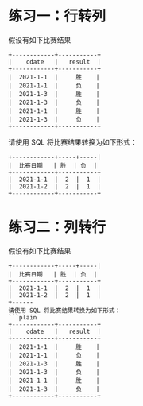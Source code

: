 # 练习一：行转列
假设有如下比赛结果
```plain
+------------+-----------+
|    cdate   |   result  |
+------------+-----------+
|  2021-1-1  |     胜    |
|  2021-1-1  |     负    |
|  2021-1-3  |     胜    |
|  2021-1-3  |     负    |
|  2021-1-1  |     胜    |
|  2021-1-3  |     负    |
+------------+-----------+
```
请使用 SQL 将比赛结果转换为如下形式：
```plain
+------------+-----+-----|
|  比赛日期   | 胜  | 负  |
+------------+-----------+
|  2021-1-1  |  2  |  1  |
|  2021-1-2  |  2  |  1  |
+------------+-----------+
```
# 练习二：列转行
假设有如下比赛结果
```plain
+------------+-----+-----|
|  比赛日期   | 胜  | 负  |
+------------+-----------+
|  2021-1-1  |  2  |  1  |
|  2021-1-2  |  2  |  1  |
+------
请使用 SQL 将比赛结果转换为如下形式：
```plain
+------------+-----------+
|    cdate   |   result  |
+------------+-----------+
|  2021-1-1  |     胜    |
|  2021-1-1  |     负    |
|  2021-1-3  |     胜    |
|  2021-1-3  |     负    |
|  2021-1-1  |     胜    |
|  2021-1-3  |     负    |
+------------+-----------+
```






















